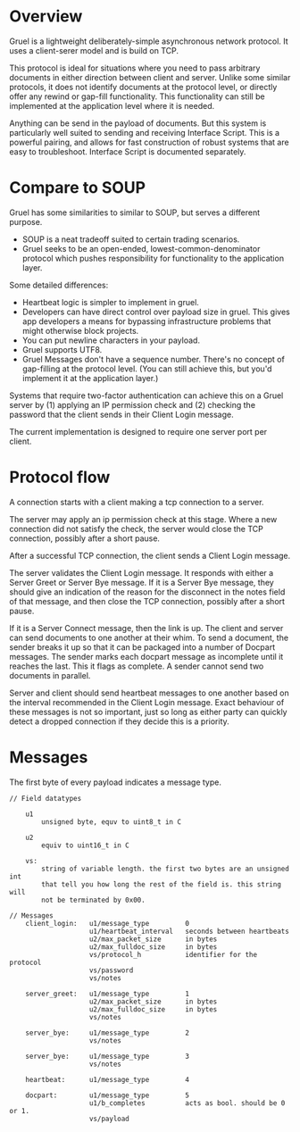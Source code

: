 # Overview

Gruel is a lightweight deliberately-simple asynchronous network protocol. It
uses a client-serer model and is build on TCP.

This protocol is ideal for situations where you need to pass arbitrary
documents in either direction between client and server. Unlike some similar
protocols, it does not identify documents at the protocol level, or directly
offer any rewind or gap-fill functionality. This functionality can still be
implemented at the application level where it is needed.

Anything can be send in the payload of documents. But this system is
particularly well suited to sending and receiving Interface Script. This is a
powerful pairing, and allows for fast construction of robust systems that are
easy to troubleshoot. Interface Script is documented separately.


# Compare to SOUP

Gruel has some similarities to similar to SOUP, but serves a different purpose.
- SOUP is a neat tradeoff suited to certain trading scenarios.
- Gruel seeks to be an open-ended, lowest-common-denominator protocol which
  pushes responsibility for functionality to the application layer.

Some detailed differences:
- Heartbeat logic is simpler to implement in gruel.
- Developers can have direct control over payload size in gruel. This gives
  app developers a means for bypassing infrastructure problems that might
  otherwise block projects.
- You can put newline characters in your payload.
- Gruel supports UTF8.
- Gruel Messages don't have a sequence number. There's no concept of
  gap-filling at the protocol level. (You can still achieve this, but you'd
  implement it at the application layer.)

Systems that require two-factor authentication can achieve this on a Gruel
server by (1) applying an IP permission check and (2) checking the password
that the client sends in their Client Login message.

The current implementation is designed to require one server port per client.


# Protocol flow

A connection starts with a client making a tcp connection to a server.

The server may apply an ip permission check at this stage. Where a new
connection did not satisfy the check, the server would close the TCP
connection, possibly after a short pause.

After a successful TCP connection, the client sends a Client Login message.

The server validates the Client Login message. It responds with either a
Server Greet or Server Bye message. If it is a Server Bye message, they should
give an indication of the reason for the disconnect in the notes field of that
message, and then close the TCP connection, possibly after a short pause.

If it is a Server Connect message, then the link is up. The client and server
can send documents to one another at their whim. To send a document, the
sender breaks it up so that it can be packaged into a number of Docpart
messages. The sender marks each docpart message as incomplete until it reaches
the last. This it flags as complete. A sender cannot send two documents in
parallel.

Server and client should send heartbeat messages to one another based on the
interval recommended in the Client Login message. Exact behaviour of these
messages is not so important, just so long as either party can quickly detect
a dropped connection if they decide this is a priority.


# Messages

The first byte of every payload indicates a message type.


```
// Field datatypes

    u1
        unsigned byte, equv to uint8_t in C

    u2
        equiv to uint16_t in C

    vs:
        string of variable length. the first two bytes are an unsigned int
        that tell you how long the rest of the field is. this string will
        not be terminated by 0x00.

// Messages
    client_login:   u1/message_type         0
                    u1/heartbeat_interval   seconds between heartbeats
                    u2/max_packet_size      in bytes
                    u2/max_fulldoc_size     in bytes
                    vs/protocol_h           identifier for the protocol
                    vs/password
                    vs/notes

    server_greet:   u1/message_type         1
                    u2/max_packet_size      in bytes
                    u2/max_fulldoc_size     in bytes
                    vs/notes

    server_bye:     u1/message_type         2
                    vs/notes

    server_bye:     u1/message_type         3
                    vs/notes

    heartbeat:      u1/message_type         4

    docpart:        u1/message_type         5
                    u1/b_completes          acts as bool. should be 0 or 1.
                    vs/payload
```


